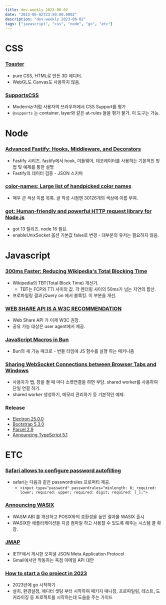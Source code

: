 ```yaml
---
title: dev-weekly 2023-06-02
date: "2023-06-02T23:50:00.000Z"
description: "dev-weekly 2023-06-02"
tags: ["javascript", "css", "node", "go", "etc"]
---
```


# CSS

### **[Toaster](https://petertyliu.github.io/toaster/)**

- pure CSS, HTML로 만든 3D 에디터.
- WebGL도 Canvas도 사용하지 않음.

### **[SupportsCSS](https://supportscss.dev/)**

- Modernizr처럼 사용자의 브라우저에서 CSS Support를 평가
- `@supports` 는 container, layer와 같은 at-rules 들을 평가 불가. 이 도구는 가능.

# Node

### **[Advanced Fastify: Hooks, Middleware, and Decorators](https://blog.appsignal.com/2023/05/24/advanced-fastify-hooks-middleware-and-decorators.html)**

- Fastify 시리즈. fastify에서 hook, 미들웨어, 데코레이터를 사용하는 기본적인 방법 및 예제를 통한 설명
- Fastify의 데이터 검증 - JSON 스키마

### **[color-names: Large list of handpicked color names](https://github.com/meodai/color-names)**

- 매우 큰 색상 이름 목록. 글 작성 시점엔 30126개의 색상에 이름 부여.

### **[got: Human-friendly and powerful HTTP request library for Node.js](https://github.com/sindresorhus/got/releases/tag/v13.0.0)**

- got 13 릴리즈. node 16 필요.
- enableUnixSocket 옵션 기본값 false로 변경 - 대부분의 유저는 필요하지 않음.

# Javascript

### **[300ms Faster: Reducing Wikipedia's Total Blocking Time](https://www.nray.dev/blog/300ms-faster-reducing-wikipedias-total-blocking-time/)**

- Wikipedia의 TBT(Total Block Time) 개선기.
    - TBT는 FCP와 TTI 사이의 값. 각 렌더링 사이의 50ms가 넘는 지연의 합산.
- 프로파일링 결과 jQuery on 에서 블록킹. 이 부분을 개선.

### **[WEB SHARE API IS A W3C RECOMMENDATION](https://www.w3.org/blog/news/archives/9931)**

- Web Share API 가 이제 W3C 권장.
- 공유 가능 대상은 user agent에서 제공.

### **[JavaScript Macros in Bun](https://bun.sh/blog/bun-macros)**

- Bun의 새 기능 매크로 - 번들 타임에 JS 함수를 실행 하는 매커니즘

### **[Sharing WebSocket Connections between Browser Tabs and Windows](https://brightinventions.pl/blog/sharing-websocket-connections-between-browser-tabs-and-windows/)**

- 사용자가 탭, 창을 켤 때 마다 소켓연결을 하면 부담. shared worker를 사용하여 단일 연결 하기.
- shared worker 생성하기, 메모리 관리하기 등 기본적인 예제.

### **Release**

- [Electron 25.0.0](https://www.electronjs.org/blog/electron-25-0)
- [Bootstrap 5.3.0](https://blog.getbootstrap.com/2023/05/30/bootstrap-5-3-0/)
- [Parcel 2.9](https://parceljs.org/blog/v2-9-0/)
- [Announcing TypeScript 5.1](https://devblogs.microsoft.com/typescript/announcing-typescript-5-1/)

# ETC

### **[Safari allows to configure password autofilling](https://www.stefanjudis.com/today-i-learned/safari-allows-to-configure-password-autofilling/)**

- safari는 다음과 같은 passwordrules 프로퍼티 제공.
    - `<input type="password" passwordrules="minlength: 8; required: lower; required: upper; required: digit; required: [_];">`

### **[Announcing WASIX](https://wasmer.io/posts/announcing-wasix)**

- WASM ABI 를 개선하고 POSIX와의 호환성을 높인 결과물 WASIX 출시
- WASIX란 애플리케이션을 지금 컴파일 하고 사용할 수 있도록 해주는 시스템 콜 확장.

### **[JMAP](https://jmap.io/)**

- IETF에서 게시한 오피셜 JSON Meta Application Protocol
- Gmail에서만 작동하는 독점 이메일 API 대안

### **[How to start a Go project in 2023](https://boyter.org/posts/how-to-start-go-project-2023/)**

- 2023년에 go 시작하기
- 설치, 환경설정, 에디터 셋팅 부터 시작하여 패키지 매니징, 프로파일링, 테스트, 도커라이징 등 프로젝트를 시작하는데 도움을 주는 가이드